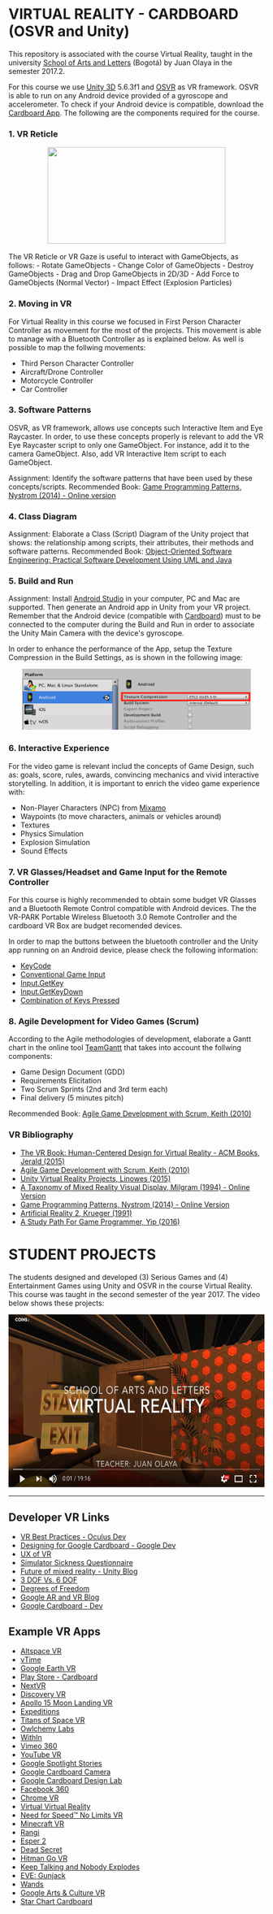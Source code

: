 # VIRTUAL REALITY - CARDBOARD  (OSVR and Unity)

This repository is associated with the course Virtual Reality, taught in the university [School of Arts and Letters](https://artesyletras.com.co/ingenieria-de-las-artes-digitales/) (Bogotá) by Juan Olaya in the semester 2017.2. 

For this course we use [Unity 3D](https://unity3d.com/) 5.6.3f1 and [OSVR](https://github.com/OSVR/OSVR-Unity) as VR framework. OSVR is able to run on any Android device provided of a gyroscope and accelerometer. To check if your Android device is compatible, download the [Cardboard App](https://play.google.com/store/apps/details?id=com.google.samples.apps.cardboarddemo&hl=es_419). The following are the components required for the course.

### 1. VR Reticle 
<p align="center">
  <a>
    <img src="Images/VRreticle.gif" width=350 height=190>
  </a>
</p>
The VR Reticle or VR Gaze is useful to interact with GameObjects, as follows:
- Rotate GameObjects
- Change Color of GameObjects
- Destroy GameObjects
- Drag and Drop GameObjects in 2D/3D
- Add Force to GameObjects (Normal Vector)
- Impact Effect (Explosion Particles)

### 2. Moving in VR
For Virtual Reality in this course we focused in First Person Character Controller as movement for the most of the projects. This movement is able to manage with a Bluetooth Controller as is explained below. As well is possible to map the follwing movements:
- Third Person Character Controller
- Aircraft/Drone Controller
- Motorcycle Controller
- Car Controller

### 3. Software Patterns 
OSVR, as VR framework, allows use concepts such Interactive Item and Eye Raycaster. In order, to use these concepts properly is relevant to add the VR Eye Raycaster script to only one GameObject. For instance, add it to the camera GameObject. Also, add VR Interactive Item script to each GameObject. 

Assignment: Identify the software patterns that have been used by these concepts/scripts.
Recommended Book: [Game Programming Patterns, Nystrom (2014) - Online version](http://gameprogrammingpatterns.com/contents.html)

### 4. Class Diagram

Assignment: Elaborate a Class (Script) Diagram of the Unity project that shows: the relationship among scripts, their attributes, their methods and software patterns. Recommended Book: [Object-Oriented Software Engineering: Practical Software Development Using UML and Java](https://www.amazon.com/Object-Oriented-Software-Engineering-Practical-Development/dp/0077109082)

### 5. Build and Run
Assignment: Install [Android Studio](https://developer.android.com/studio/index.html) in your computer, PC and Mac are supported. Then generate an Android app in Unity from your VR project. Remember that the Android device (compatible with [Cardboard](https://play.google.com/store/apps/details?id=com.google.samples.apps.cardboarddemo&hl=es_419)) must to be connected to the computer during the Build and Run in order to associate the Unity Main Camera with the device's gyroscope.

In order to enhance the performance of the App, setup the Texture Compression in the Build Settings, as is shown in the following image:

<p align="center">
  <a>
    <img src="Images/BuildAndRun.png" width=450 height=120>
  </a>
</p>

### 6. Interactive Experience
For the video game is relevant includ the concepts of Game Design, such as: goals, score, rules, awards, convincing mechanics and vivid interactive storytelling. In addition, it is important to enrich the video game experience with:

- Non-Player Characters (NPC) from [Mixamo](https://www.mixamo.com)
- Waypoints (to move characters, animals or vehicles around)
- Textures
- Physics Simulation
- Explosion Simulation
- Sound Effects 

### 7.  VR Glasses/Headset and Game Input for the Remote Controller 
For this course is highly recommended to obtain some budget VR Glasses and a Bluetooth Remote Control compatible with Android devices. The the VR-PARK Portable Wireless Bluetooth 3.0 Remote Controller and the cardboard VR Box are budget recomended devices.

In order to map the buttons between the bluetooth controller and the Unity app running on an Android device, please check the following information:

- [KeyCode](https://docs.unity3d.com/ScriptReference/KeyCode.html)
- [Conventional Game Input](https://docs.unity3d.com/Manual/ConventionalGameInput.html)
- [Input.GetKey](https://docs.unity3d.com/ScriptReference/Input.GetKey.html)
- [Input.GetKeyDown](https://docs.unity3d.com/ScriptReference/Input.GetKeyDown.html)
- [Combination of Keys Pressed](https://answers.unity.com/questions/49285/how-can-i-get-a-combination-of-keys-pressed.html)

### 8. Agile Development for Video Games (Scrum)
According to the Agile methodologies of development, elaborate a Gantt chart in the online tool [TeamGantt](https://www.teamgantt.com/) that takes into account the follwing components:
- Game Design Document (GDD)
- Requirements Elicitation
- Two Scrum Sprints (2nd and 3rd term each) 
- Final delivery (5 minutes pitch)

Recommended Book: [Agile Game Development with Scrum, Keith (2010)](https://www.amazon.com/Agile-Development-Scrum-Addison-Wesley-Signature/dp/0321618521/ref=sr_1_1?ie=UTF8&qid=1516825327&sr=8-1&keywords=agile+game+development+with+scrum)

### VR Bibliography
- [The VR Book: Human-Centered Design for Virtual Reality - ACM Books, Jerald (2015)](https://www.amazon.com/VR-Book-Human-Centered-Virtual-Reality/dp/1970001127/ref=sr_1_1?ie=UTF8&qid=1516756592&sr=8-1&keywords=VR-Book-Human-Centered-Virtual-Reality)
- [Agile Game Development with Scrum, Keith (2010)](https://www.amazon.com/Agile-Development-Scrum-Addison-Wesley-Signature/dp/0321618521/ref=sr_1_1?ie=UTF8&qid=1516825327&sr=8-1&keywords=agile+game+development+with+scrum)
- [Unity Virtual Reality Projects, Linowes (2015)](https://www.amazon.com/dp/178398855X/ref=sspa_dk_detail_0?psc=1&pd_rd_i=178398855X&pd_rd_wg=wDE6o&pd_rd_r=VS6C5Y7P24ZZC3FJ6KR5&pd_rd_w=03w3M)
- [A Taxonomy of Mixed Reality Visual Display, Milgram (1994) - Online Version](http://etclab.mie.utoronto.ca/people/paul_dir/IEICE94/ieice.html)
- [Game Programming Patterns, Nystrom (2014) - Online Version](http://gameprogrammingpatterns.com/contents.html)
- [Artificial Reality 2, Krueger (1991)](https://www.amazon.com/Artificial-Reality-2nd-Myron-Krueger/dp/0201522608/ref=sr_1_2?ie=UTF8&qid=1497846274&sr=8-2&keywords=Artificial+Reality)
- [A Study Path For Game Programmer, Yip (2016)](https://github.com/miloyip/game-programmer)


# STUDENT PROJECTS
The students designed and developed (3) Serious Games and (4) Entertainment Games using Unity and OSVR in the course Virtual Reality. This course was taught in the second semester of the year 2017. The video below shows these projects:

<p align="center">
  <a href="https://youtu.be/51uu72lHyX4" target="_blank">
    <img src="Images/YoutubeVideo.png" width=600 height=340>
  </a>
</p>

***

## Developer VR Links
- [VR Best Practices - Oculus Dev](https://developer.oculus.com/design/latest/concepts/book-bp/)
- [Designing for Google Cardboard - Google Dev](https://designguidelines.withgoogle.com/cardboard/designing-for-google-cardboard/a-new-dimension.html)
- [UX of VR](https://www.uxofvr.com/)
- [Simulator Sickness Questionnaire](http://w3.uqo.ca/cyberpsy/docs/qaires/ssq/SSQ_va.pdf)
- [Future of mixed reality - Unity Blog](https://blogs.unity3d.com/2017/09/05/looking-to-the-future-of-mixed-reality-part-i/)
- [3 DOF Vs. 6 DOF](https://www.youtube.com/watch?v=Hu8si8Vgrmg&list=PLBD3ein1xee0HvbbWZxPmt76fISSpAERp&index=17)
- [Degrees of Freedom](http://www.leadingones.com/articles/intro-to-vr-4.html)
- [Google AR and VR Blog](https://blog.google/products/google-vr/)
- [Google Cardboard - Dev](https://developers.google.com/vr/) 

## Example VR Apps
- [Altspace VR](https://altvr.com/)
- [vTime](https://www.oculus.com/experiences/rift/1109834805714906/)
- [Google Earth VR](https://vr.google.com/earth/)
- [Play Store - Cardboard](https://play.google.com/store/apps/collection/promotion_3001011_cardboard_featured_apps?hl=es_419)
- [NextVR](https://www.nextvr.com/)
- [Discovery VR](https://play.google.com/store/apps/details?id=com.discovery.DiscoveryVR)
- [Apollo 15 Moon Landing VR](https://play.google.com/store/apps/details?id=com.ThomasKole.Apollo15VR)
- [Expeditions](https://play.google.com/store/apps/details?id=com.google.vr.expeditions)
- [Titans of Space VR](https://play.google.com/store/apps/details?id=com.drashvr.titansofspacecb)
- [Owlchemy Labs](https://owlchemylabs.com/)
- [WithIn](https://with.in/)
- [Vimeo 360](https://join.vimeo.com/360/)
- [YouTube VR](https://play.google.com/store/apps/details?id=com.google.android.apps.youtube.vr&hl=es)
- [Google Spotlight Stories](https://play.google.com/store/apps/details?id=com.google.android.spotlightstories&hl=es&rdid=com.google.android.spotlightstories)
- [Google Cardboard Camera](https://play.google.com/store/apps/details?id=com.google.vr.cyclops)
- [Google Cardboard Design Lab](https://play.google.com/store/apps/details?id=com.google.vr.cardboard.apps.designlab&hl=es)
- [Facebook 360](https://facebook360.fb.com/)
- [Chrome VR](https://vr.chromeexperiments.com/)
- [Virtual Virtual Reality](http://vvr.tenderclaws.com/)
- [Need for Speed™ No Limits VR](https://play.google.com/store/apps/details?id=com.ea.gp.nfs14vr&hl=es_419)
- [Minecraft VR](https://minecraft.net/en-us/vr/)
- [Rangi](https://www.oculus.com/experiences/gear-vr/1179587862133850/)
- [Esper 2](https://www.oculus.com/experiences/gear-vr/779304552192363/)
- [Dead Secret](http://store.steampowered.com/app/402260/Dead_Secret/) 
- [Hitman Go VR](https://www.oculus.com/experiences/rift/676747619095568/)
- [Keep Talking and Nobody Explodes](http://www.keeptalkinggame.com/)
- [EVE: Gunjack](https://www.gunjack.com/)
- [Wands](http://store.steampowered.com/app/741400/Wands/)
- [Google Arts & Culture VR](https://play.google.com/store/apps/details?id=com.google.vr.museums&hl=en_US)
- [Star Chart Cardboard](https://play.google.com/store/apps/details?id=com.escapistgames.starchartvr&hl=en)
